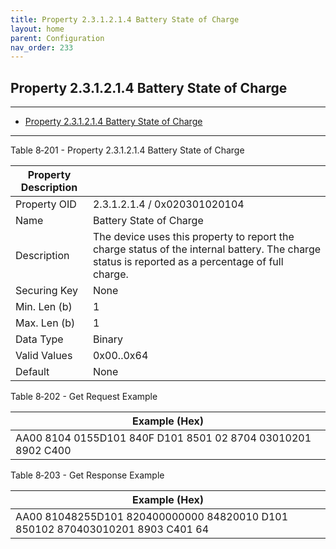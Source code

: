 ```yaml
---
title: Property 2.3.1.2.1.4 Battery State of Charge
layout: home
parent: Configuration
nav_order: 233
---
```


## Property 2.3.1.2.1.4 Battery State of Charge

---

- [Property 2.3.1.2.1.4 Battery State of Charge](#property-231214-battery-state-of-charge)

---


Table 8‑201 - Property 2.3.1.2.1.4 Battery State of Charge

| Property Description |  |
|----|----|
| Property OID | 2.3.1.2.1.4 / 0x020301020104 |
| Name | Battery State of Charge |
| Description | The device uses this property to report the charge status of the internal battery. The charge status is reported as a percentage of full charge. |
| Securing Key | None |
| Min. Len (b) | 1 |
| Max. Len (b) | 1 |
| Data Type | Binary |
| Valid Values | 0x00..0x64 |
| Default | None |

Table 8‑202 - Get Request Example

| Example (Hex)                                                |
|--------------------------------------------------------------|
| AA00 8104 0155D101 840F D101 8501 02 8704 03010201 8902 C400 |

Table 8‑203 - Get Response Example

| Example (Hex) |
|----|
| AA00 81048255D101 820400000000 84820010 D101 850102 870403010201 8903 C401 64 |

##